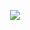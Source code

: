 <p align="center">
  <img src="https://github.com/drewhamiltonasdf/machine-shop-2020/images/Machine shop Ortho (Looking NE).jpg">
</p>
